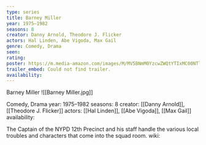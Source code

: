 ```yaml
---
type: series
title: Barney Miller
year: 1975–1982
seasons: 8
creator: Danny Arnold, Theodore J. Flicker
actors: Hal Linden, Abe Vigoda, Max Gail
genre: Comedy, Drama
seen:
rating: 
poster: https://m.media-amazon.com/images/M/MV5BNmM0YzcwZWQtYTIxMC00NTlmLThlMmItOGRjNWI5MTk5YmJkXkEyXkFqcGdeQXVyMTUyNjc3NDQ4._V1_SX300.jpg
trailer_embed: Could not find trailer.
availability:
---
```

Barney Miller
![[Barney Miller.jpg]]

Comedy, Drama
year: 1975–1982
seasons: 8
creator: [[Danny Arnold]], [[Theodore J. Flicker]]
actors: [[Hal Linden]], [[Abe Vigoda]], [[Max Gail]]
availability:

The Captain of the NYPD 12th Precinct and his staff handle the various local troubles and characters that come into the squad room.
wiki: 


